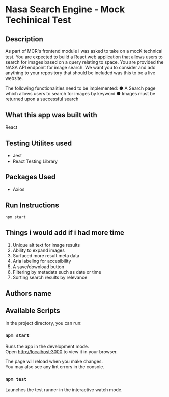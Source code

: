 # Nasa Search Engine - Mock Techinical Test

## Description

As part of MCR's frontend module i was asked to take on a mocK technical test.
You are expected to build a React web application that allows users to search for images based on a query relating to space. You are provided the NASA API endpoint for image search.
We want you to consider and add anything to your repository that should be included was this to be a live website.

The following functionalities need to be implemented:
● A Search page which allows users to search for images by keyword
● Images must be returned upon a successful search

## What this app was built with

React

## Testing Utilites used

- Jest
- React Testing Library

## Packages Used

- Axios

## Run Instructions

`npm start`

## Things i would add if i had more time

1. Unique alt text for image results
2. Ability to expand images
3. Surfaced more result meta data
4. Aria labeling for accesibility
5. A save/download button
6. Filtering by metadata such as date or time
7. Sorting search results by relevance

## Authors name

## Available Scripts

In the project directory, you can run:

### `npm start`

Runs the app in the development mode.\
Open [http://localhost:3000](http://localhost:3000) to view it in your browser.

The page will reload when you make changes.\
You may also see any lint errors in the console.

### `npm test`

Launches the test runner in the interactive watch mode.
